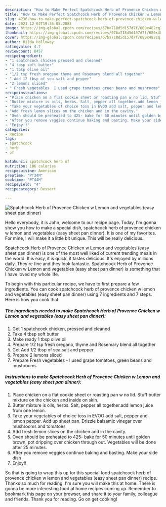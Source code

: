 ```yaml
---
description: "How to Make Perfect Spatchcock Herb of Provence Chicken w Lemon and vegetables (easy sheet pan dinner)"
title: "How to Make Perfect Spatchcock Herb of Provence Chicken w Lemon and vegetables (easy sheet pan dinner)"
slug: 4236-how-to-make-perfect-spatchcock-herb-of-provence-chicken-w-lemon-and-vegetables-easy-sheet-pan-dinner
date: 2021-12-02T19:36:05.288Z
image: https://img-global.cpcdn.com/recipes/67ba718d5d157d7f/680x482cq70/spatchcock-herb-of-provence-chicken-w-lemon-and-vegetables-easy-sheet-pan-dinner-recipe-main-photo.jpg
thumbnail: https://img-global.cpcdn.com/recipes/67ba718d5d157d7f/680x482cq70/spatchcock-herb-of-provence-chicken-w-lemon-and-vegetables-easy-sheet-pan-dinner-recipe-main-photo.jpg
cover: https://img-global.cpcdn.com/recipes/67ba718d5d157d7f/680x482cq70/spatchcock-herb-of-provence-chicken-w-lemon-and-vegetables-easy-sheet-pan-dinner-recipe-main-photo.jpg
author: Hilda Holloway
ratingvalue: 4.7
reviewcount: 8457
recipeingredient:
- "1 spatchcock chicken pressed and cleaned"
- "4 tbsp soft butter"
- "1 tbsp olive oil"
- "1/2 tsp fresh oregano thyme and Rosemary blend all together"
- " Add 12 tbsp of sea salt and pepper"
- "2 lemons sliced"
- " Fresh vegetables  I used grape tomatoes green beans and mushrooms"
recipeinstructions:
- "Place chicken on a flat cookie sheet or roasting pan w no lid. Stuff butter mixture on the chicken and inside on skin."
- "Butter mixture is oils, herbs. Salt, pepper all together.add lemon juice from one lemon."
- "Take your vegetables of choice toss in EVOO add salt, pepper and lemon pepper. Add up sheet pan. Drizzle balsamic vinegar over mushrooms and tomatoes"
- "Add fresh lemon slices on the chicken and in the cavity."
- "Oven should be preheated to 425- bake for 50 minutes until golden brown, pot dripping over chicken through out. Vegetables will be done after 25 minutes."
- "After you remove veggies continue baking and basting. Make your side dish"
- "Enjoy!!"
categories:
- Recipe
tags:
- spatchcock
- herb
- of

katakunci: spatchcock herb of 
nutrition: 106 calories
recipecuisine: American
preptime: "PT34M"
cooktime: "PT44M"
recipeyield: "4"
recipecategory: Dessert

---
```



![Spatchcock Herb of Provence Chicken w Lemon and vegetables (easy sheet pan dinner)](https://img-global.cpcdn.com/recipes/67ba718d5d157d7f/680x482cq70/spatchcock-herb-of-provence-chicken-w-lemon-and-vegetables-easy-sheet-pan-dinner-recipe-main-photo.jpg)

Hello everybody, it is John, welcome to our recipe page. Today, I'm gonna show you how to make a special dish, spatchcock herb of provence chicken w lemon and vegetables (easy sheet pan dinner). It is one of my favorites. For mine, I will make it a little bit unique. This will be really delicious.

Spatchcock Herb of Provence Chicken w Lemon and vegetables (easy sheet pan dinner) is one of the most well liked of current trending meals in the world. It is easy, it is quick, it tastes delicious. It's enjoyed by millions daily. They're fine and they look fantastic. Spatchcock Herb of Provence Chicken w Lemon and vegetables (easy sheet pan dinner) is something that I have loved my whole life.




To begin with this particular recipe, we have to first prepare a few ingredients. You can cook spatchcock herb of provence chicken w lemon and vegetables (easy sheet pan dinner) using 7 ingredients and 7 steps. Here is how you cook that.

<!--inarticleads1-->

##### The ingredients needed to make Spatchcock Herb of Provence Chicken w Lemon and vegetables (easy sheet pan dinner):

1. Get 1 spatchcock chicken, pressed and cleaned
1. Take 4 tbsp soft butter
1. Make ready 1 tbsp olive oil
1. Prepare 1/2 tsp fresh oregano, thyme and Rosemary blend all together
1. Get  Add 1/2 tbsp of sea salt and pepper
1. Prepare 2 lemons sliced
1. Prepare  Fresh vegetables - I used grape tomatoes, green beans and mushrooms




<!--inarticleads2-->

##### Instructions to make Spatchcock Herb of Provence Chicken w Lemon and vegetables (easy sheet pan dinner):

1. Place chicken on a flat cookie sheet or roasting pan w no lid. Stuff butter mixture on the chicken and inside on skin.
1. Butter mixture is oils, herbs. Salt, pepper all together.add lemon juice from one lemon.
1. Take your vegetables of choice toss in EVOO add salt, pepper and lemon pepper. Add up sheet pan. Drizzle balsamic vinegar over mushrooms and tomatoes
1. Add fresh lemon slices on the chicken and in the cavity.
1. Oven should be preheated to 425- bake for 50 minutes until golden brown, pot dripping over chicken through out. Vegetables will be done after 25 minutes.
1. After you remove veggies continue baking and basting. Make your side dish
1. Enjoy!!




So that is going to wrap this up for this special food spatchcock herb of provence chicken w lemon and vegetables (easy sheet pan dinner) recipe. Thanks so much for reading. I'm sure you will make this at home. There is gonna be more interesting food at home recipes coming up. Remember to bookmark this page on your browser, and share it to your family, colleague and friends. Thank you for reading. Go on get cooking!
